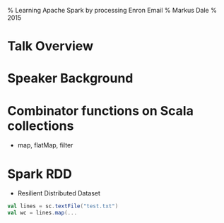 % Learning Apache Spark by processing Enron Email
% Markus Dale
% 2015

# Talk Overview

# Speaker Background

# Combinator functions on Scala collections
* map, flatMap, filter

# Spark RDD
* Resilient Distributed Dataset
```scala
val lines = sc.textFile("test.txt")
val wc = lines.map(...
```
